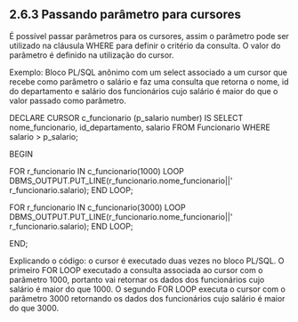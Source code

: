 ## 2.6.3 Passando parâmetro para cursores

É possível passar parâmetros para os cursores, assim o parâmetro pode ser utilizado na cláusula WHERE para definir o critério da consulta. O valor do parâmetro é definido na utilização do cursor.

Exemplo: Bloco PL/SQL anônimo com um select associado a um cursor que recebe como parâmetro o salário e faz uma consulta que retorna o nome, id do departamento e salário dos funcionários cujo salário é maior do que o valor passado como parâmetro.

DECLARE
CURSOR c_funcionario (p_salario number) IS
SELECT nome_funcionario, id_departamento, salario 
FROM Funcionario
WHERE salario > p_salario;

BEGIN 

FOR r_funcionario IN c_funcionario(1000) LOOP
DBMS_OUTPUT.PUT_LINE(r_funcionario.nome_funcionario||' r_funcionario.salario); 
END LOOP; 

FOR r_funcionario IN c_funcionario(3000) LOOP
DBMS_OUTPUT.PUT_LINE(r_funcionario.nome_funcionario||' r_funcionario.salario); 
END LOOP; 

END;

Explicando o código: o cursor é executado duas vezes no bloco PL/SQL. O primeiro FOR LOOP executado a consulta associada ao cursor com o parâmetro 1000, portanto vai retornar os dados dos funcionários cujo salário é maior do que 1000. O segundo FOR LOOP executa o cursor com o parâmetro 3000 retornando os dados dos funcionários cujo salário é maior do que 3000.